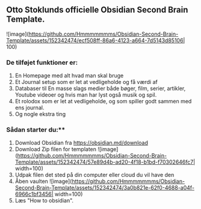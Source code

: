 ## Otto Stoklunds officielle Obsidian Second Brain Template.

![image](https://github.com/Hmmmmmmms/Obsidian-Second-Brain-Template/assets/152342474/ecf508ff-86a6-4123-a664-7d5143d85106| 100)

### De tilføjet funktioner er:
1. En Homepage med alt hvad man skal bruge
2. Et Journal setup som er let at vedligeholde og få værdi af
3. Databaser til En masse slags medier både bøger, film, serier, artikler, Youtube videoer og hvis man har lyst også musik og spil.
4. Et rolodox som er let at vedligeholde, og som spiller godt sammen med ens journal.
5. Og nogle ekstra ting

### Sådan starter du:**
1. Download Obsidian fra https://obsidian.md/download
2. Download Zip filen for templaten
  ![image](https://github.com/Hmmmmmmms/Obsidian-Second-Brain-Template/assets/152342474/57e89d4b-ad20-4f18-b1bd-f70302646fc7| width=100)
3. Udpak filen det sted på din computer eller cloud du vil have den
4. Åben vaulten
  ![image](https://github.com/Hmmmmmmms/Obsidian-Second-Brain-Template/assets/152342474/3a0b821e-62f0-4688-a04f-6966c1bf3456| width=100)
5. Læs "How to obsidian".

